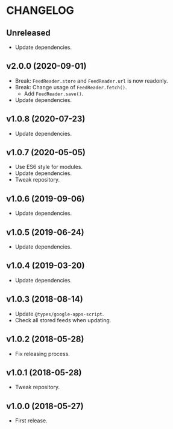 # CHANGELOG

## Unreleased

- Update dependencies.


## v2.0.0 (2020-09-01)

- Break: `FeedReader.store` and `FeedReader.url` is now readonly.
- Break: Change usage of `FeedReader.fetch()`.
  - Add `FeedReader.save()`.
- Update dependencies.


## v1.0.8 (2020-07-23)

- Update dependencies.


## v1.0.7 (2020-05-05)

- Use ES6 style for modules.
- Update dependencies.
- Tweak repository.


## v1.0.6 (2019-09-06)

- Update dependencies.


## v1.0.5 (2019-06-24)

- Update dependencies.


## v1.0.4 (2019-03-20)

- Update dependencies.


## v1.0.3 (2018-08-14)

- Update `@types/google-apps-script`.
- Check all stored feeds when updating.


## v1.0.2 (2018-05-28)

- Fix releasing process.


## v1.0.1 (2018-05-28)

- Tweak repository.


## v1.0.0 (2018-05-27)

- First release.
